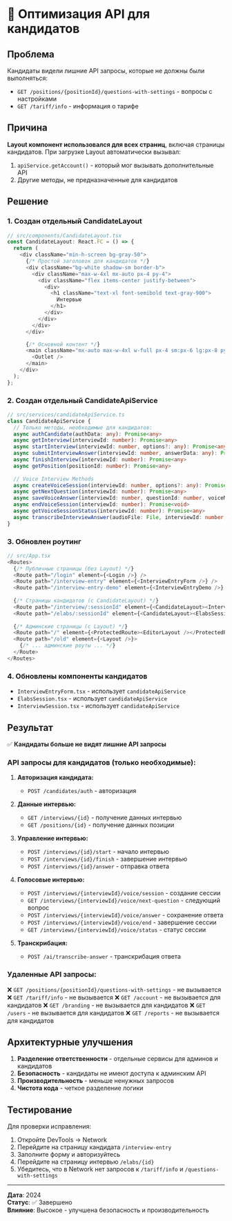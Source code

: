 # 🎯 Оптимизация API для кандидатов

## Проблема

Кандидаты видели лишние API запросы, которые не должны были выполняться:
- `GET /positions/{positionId}/questions-with-settings` - вопросы с настройками
- `GET /tariff/info` - информация о тарифе

## Причина

**Layout компонент использовался для всех страниц**, включая страницы кандидатов. При загрузке Layout автоматически вызывал:
1. `apiService.getAccount()` - который мог вызывать дополнительные API
2. Другие методы, не предназначенные для кандидатов

## Решение

### 1. Создан отдельный CandidateLayout

```typescript
// src/components/CandidateLayout.tsx
const CandidateLayout: React.FC = () => {
  return (
    <div className="min-h-screen bg-gray-50">
      {/* Простой заголовок для кандидатов */}
      <div className="bg-white shadow-sm border-b">
        <div className="max-w-4xl mx-auto px-4 py-4">
          <div className="flex items-center justify-between">
            <div>
              <h1 className="text-xl font-semibold text-gray-900">
                Интервью
              </h1>
            </div>
          </div>
        </div>
      </div>

      {/* Основной контент */}
      <main className="mx-auto max-w-4xl w-full px-4 sm:px-6 lg:px-8 py-8">
        <Outlet />
      </main>
    </div>
  );
};
```

### 2. Создан отдельный CandidateApiService

```typescript
// src/services/candidateApiService.ts
class CandidateApiService {
  // Только методы, необходимые для кандидатов:
  async authCandidate(authData: any): Promise<any>
  async getInterview(interviewId: number): Promise<any>
  async startInterview(interviewId: number, options?: any): Promise<any>
  async submitInterviewAnswer(interviewId: number, answerData: any): Promise<any>
  async finishInterview(interviewId: number): Promise<any>
  async getPosition(positionId: number): Promise<any>
  
  // Voice Interview Methods
  async createVoiceSession(interviewId: number, options?: any): Promise<any>
  async getNextQuestion(interviewId: number): Promise<any>
  async saveVoiceAnswer(interviewId: number, questionId: number, voiceMessage: any): Promise<any>
  async endVoiceSession(interviewId: number): Promise<void>
  async getVoiceSessionStatus(interviewId: number): Promise<any>
  async transcribeInterviewAnswer(audioFile: File, interviewId: number, questionId: number): Promise<any>
}
```

### 3. Обновлен роутинг

```typescript
// src/App.tsx
<Routes>
  {/* Публичные страницы (без Layout) */}
  <Route path="/login" element={<Login />} />
  <Route path="/interview-entry" element={<InterviewEntryForm />} />
  <Route path="/interview-entry-demo" element={<InterviewEntryDemo />} />
  
  {/* Страницы кандидатов (с CandidateLayout) */}
  <Route path="/interview/:sessionId" element={<CandidateLayout><InterviewSession /></CandidateLayout>} />
  <Route path="/elabs/:sessionId" element={<CandidateLayout><ElabsSession /></CandidateLayout>} />
  
  {/* Админские страницы (с Layout) */}
  <Route path="/" element={<ProtectedRoute><EditorLayout /></ProtectedRoute>} />
  <Route path="/old" element={<Layout />}>
    {/* ... админские роуты ... */}
  </Route>
</Routes>
```

### 4. Обновлены компоненты кандидатов

- `InterviewEntryForm.tsx` - использует `candidateApiService`
- `ElabsSession.tsx` - использует `candidateApiService`
- `InterviewSession.tsx` - использует `candidateApiService`

## Результат

✅ **Кандидаты больше не видят лишние API запросы**

### API запросы для кандидатов (только необходимые):

1. **Авторизация кандидата:**
   - `POST /candidates/auth` - авторизация

2. **Данные интервью:**
   - `GET /interviews/{id}` - получение данных интервью
   - `GET /positions/{id}` - получение данных позиции

3. **Управление интервью:**
   - `POST /interviews/{id}/start` - начало интервью
   - `POST /interviews/{id}/finish` - завершение интервью
   - `POST /interviews/{id}/answer` - отправка ответа

4. **Голосовые интервью:**
   - `POST /interviews/{interviewId}/voice/session` - создание сессии
   - `GET /interviews/{interviewId}/voice/next-question` - следующий вопрос
   - `POST /interviews/{interviewId}/voice/answer` - сохранение ответа
   - `POST /interviews/{interviewId}/voice/end` - завершение сессии
   - `GET /interviews/{interviewId}/voice/status` - статус сессии

5. **Транскрибация:**
   - `POST /ai/transcribe-answer` - транскрибация ответа

### Удаленные API запросы:

❌ `GET /positions/{positionId}/questions-with-settings` - не вызывается
❌ `GET /tariff/info` - не вызывается
❌ `GET /account` - не вызывается для кандидатов
❌ `GET /branding` - не вызывается для кандидатов
❌ `GET /users` - не вызывается для кандидатов
❌ `GET /reports` - не вызывается для кандидатов

## Архитектурные улучшения

1. **Разделение ответственности** - отдельные сервисы для админов и кандидатов
2. **Безопасность** - кандидаты не имеют доступа к админским API
3. **Производительность** - меньше ненужных запросов
4. **Чистота кода** - четкое разделение логики

## Тестирование

Для проверки исправления:

1. Откройте DevTools → Network
2. Перейдите на страницу кандидата `/interview-entry`
3. Заполните форму и авторизуйтесь
4. Перейдите на страницу интервью `/elabs/{id}`
5. Убедитесь, что в Network нет запросов к `/tariff/info` и `/questions-with-settings`

---

**Дата**: 2024  
**Статус**: ✅ Завершено  
**Влияние**: Высокое - улучшена безопасность и производительность 